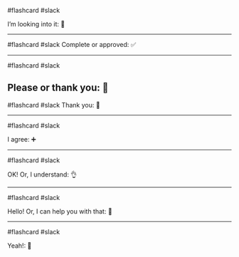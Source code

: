 #flashcard #slack

I’m looking into it: 👀

---

#flashcard #slack
Complete or approved: ✅

---

#flashcard #slack

Please or thank you: 🙏
---

#flashcard #slack
Thank you: 🙇

---

#flashcard #slack

I agree: ➕

---

#flashcard #slack

OK! Or, I understand: 👌

---

#flashcard #slack

Hello! Or, I can help you with that: 👋

---

#flashcard #slack

Yeah!: 🙌
